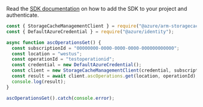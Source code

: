 Read the [SDK documentation](https://github.com/Azure/azure-sdk-for-js/blob/%40azure%2Farm-storagecache_5.1.0/sdk/storagecache/arm-storagecache/README.md) on how to add the SDK to your project and authenticate.

```javascript
const { StorageCacheManagementClient } = require("@azure/arm-storagecache");
const { DefaultAzureCredential } = require("@azure/identity");

async function ascOperationsGet() {
  const subscriptionId = "00000000-0000-0000-0000-000000000000";
  const location = "westus";
  const operationId = "testoperationid";
  const credential = new DefaultAzureCredential();
  const client = new StorageCacheManagementClient(credential, subscriptionId);
  const result = await client.ascOperations.get(location, operationId);
  console.log(result);
}

ascOperationsGet().catch(console.error);
```

